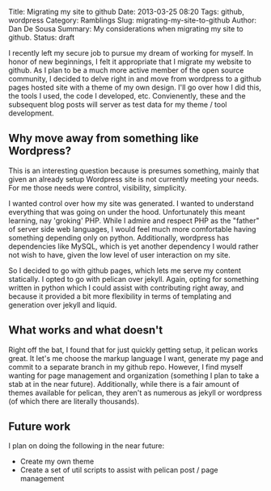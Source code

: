 Title: Migrating my site to github
Date: 2013-03-25 08:20
Tags: github, wordpress
Category: Ramblings
Slug: migrating-my-site-to-github
Author: Dan De Sousa
Summary: My considerations when migrating my site to github.
Status: draft

I recently left my secure job to pursue my dream of working for myself. In honor of new beginnings, I felt it appropriate that I migrate my website to github. As I plan to be a much more active member of the open source community, I decided to delve right in and move from wordpress to a github pages hosted site with a theme of my own design. I'll go over how I did this, the tools I used, the code I developed, etc. Convienently, these and the subsequent blog posts will server as test data for my theme / tool development.

## Why move away from something like Wordpress?

This is an interesting question because is presumes something, mainly that given an already setup Wordpress site is not currently meeting your needs. For me those needs were control, visibility, simplicity. 

I wanted control over how my site was generated. I wanted to understand everything that was going on under the hood. Unfortunately this meant learning, nay 'groking' PHP. While I admire and respect PHP as the "father" of server side web languages, I would feel much more comfortable having something depending only on python. Additionally, wordpress has dependencies like MySQL, which is yet another dependency I would rather not wish to have, given the low level of user interaction on my site.

So I decided to go with github pages, which lets me serve my content statically. I opted to go with pelican over jekyll. Again, opting for something written in python which I could assist with contributing right away, and because it provided a bit more flexibility in terms of templating and generation over jekyll and liquid. 

## What works and what doesn't

Right off the bat, I found that for just quickly getting setup, it pelican works great. It let's me choose the markup language I want, generate my page and commit to a separate branch in my github repo. However, I find myself wanting for page management and organization (something I plan to take a stab at in the near future). Additionally, while there is a fair amount of themes available for pelican, they aren't as numerous as jekyll or wordpress (of which there are literally thousands).

## Future work

I plan on doing the following in the near future:

  * Create my own theme
  * Create a set of util scripts to assist with pelican post / page management
